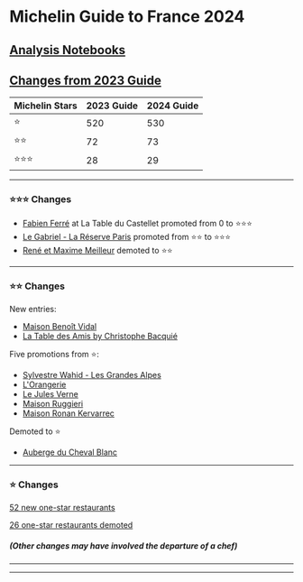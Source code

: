 # Michelin Guide to France 2024

## [Analysis Notebooks](https://github.com/pineapple-bois/Michelin_Rated_Restaurants/tree/main/Years/2024/Notebooks) 

## [Changes from 2023 Guide](https://github.com/pineapple-bois/Michelin_Rated_Restaurants/blob/main/Years/2024/Notebooks/France/France_Changes.ipynb)

| Michelin Stars | 2023 Guide | 2024 Guide |
|----------------|------------|------------|
| ⭐️             | 520        | 530        |
| ⭐️⭐️           | 72         | 73         |
| ⭐️⭐️⭐️         | 28         | 29         |

----

### ⭐️⭐️⭐️ Changes

- [Fabien Ferré](https://reportergourmet.com/en/news/6700-fabien-ferre-from-zero-to-3-michelin-stars-at-just-35-meet-the-record-breaking-chef-in-france#:~:text=Three%20years%20as%20sous%2Dchef,site%20for%20about%20a%20decade) at La Table du Castellet promoted from 0 to ⭐️⭐️⭐️
- [Le Gabriel - La Réserve Paris](https://www.lareserve-paris.com) promoted from ⭐️⭐ to ⭐️⭐️⭐️
- [René et Maxime Meilleur](https://www.la-bouitte.com/fr/) demoted to ⭐️⭐️

----

### ⭐️⭐️️ Changes

New entries:
- [Maison Benoît Vidal](https://www.maison-benoit-vidal.com)
- [La Table des Amis by Christophe Bacquié](https://www.leseydins.com/en)

Five promotions from ⭐️:
- [Sylvestre Wahid - Les Grandes Alpes](https://restaurantsylvestre.com)
- [L'Orangerie](https://www.fourseasons.com/fr/paris/dining/restaurants/l-orangerie/)
- [Le Jules Verne](https://www.restaurants-toureiffel.com/fr/restaurant-jules-verne.html)
- [Maison Ruggieri](https://maisonruggieri.fr)
- [Maison Ronan Kervarrec](https://le-saison.com/fr)

Demoted to ⭐️
- [Auberge du Cheval Blanc](https://www.cheval-blanc-lembach.fr/fr/)

----

### ⭐️ Changes

[52 new one-star restaurants](https://www.forbes.com/sites/rooksanahossenally/2024/03/18/michelin-guide-2024-new-stars-for-frances-restaurants-revealed-today/)

[26 one-star restaurants demoted](https://www.reddit.com/r/finedining/comments/1b7bzwu/michelin_france_2024_list_of_31_demoted_omitted/)

##### (Other changes may have involved the departure of a chef)

---



----



